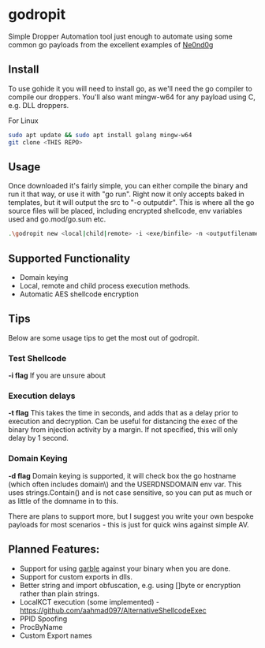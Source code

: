 # godropit

Simple Dropper Automation tool just enough to automate using some common go payloads from the excellent examples of [Ne0nd0g](https://github.com/Ne0nd0g/go-shellcode)

## Install
To use gohide it you will need to install go, as we'll need the go compiler to compile our droppers. You'll also want mingw-w64 for any payload using C, e.g. DLL droppers.

For Linux
```sh
sudo apt update && sudo apt install golang mingw-w64
git clone <THIS REPO>
```


## Usage
Once downloaded it's fairly simple, you can either compile the binary and run it that way, or use it with "go run". Right now it only accepts baked in templates, but it will output the src to "-o outputdir". This is where all the go source files will be placed, including encrypted shellcode, env variables used and go.mod/go.sum etc. 

```sh
.\godropit new <local|child|remote> -i <exe/binfile> -n <outputfilename> -o <output directory>
```

## Supported Functionality
* Domain keying
* Local, remote and child process execution methods.
* Automatic AES shellcode encryption


## Tips
Below are some usage tips to get the most out of godropit.

### Test Shellcode
**-i flag**
If you are unsure about 

### Execution delays
**-t flag**
This takes the time in seconds, and adds that as a delay prior to execution and decryption. Can be useful for distancing the exec of the binary from injection activity by a margin.
If not specified, this will only delay by 1 second. 

### Domain Keying
**-d flag**
Domain keying is supported, it will check box the go hostname (which often includes domain\\) and the USERDNSDOMAIN env var.
This uses strings.Contain() and is not case sensitive, so you can put as much or as little of the domname in to this.

There are plans to support more, but I suggest you write your own bespoke payloads for most scenarios - this is just for quick wins against simple AV.

## Planned Features:

* Support for using [garble](https://github.com/burrowers/garble) against your binary when you are done.
* Support for custom exports in dlls.
* Better string and import obfuscation, e.g. using []byte or encryption rather than plain strings.
* LocalKCT execution (some implemented) - https://github.com/aahmad097/AlternativeShellcodeExec
* PPID Spoofing
* ProcByName
* Custom Export names
